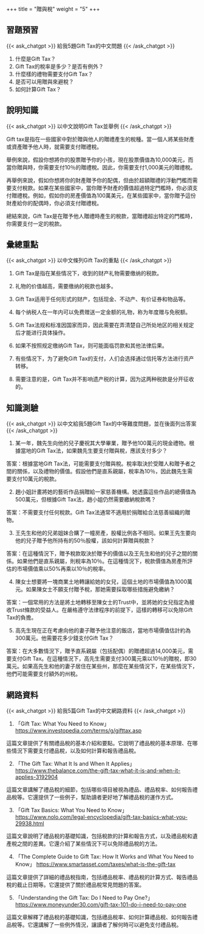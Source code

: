 +++
title = "贈與稅"
weight = "5"
+++
## 習題預習
{{< ask_chatgpt >}}
給我5題Gift Tax的中文問題
{{< /ask_chatgpt >}}



1. 什麼是Gift Tax？
2. Gift Tax的稅率是多少？是否有例外？
3. 什麼樣的禮物需要支付Gift Tax？
4. 是否可以用贈與來避稅？
5. 如何計算Gift Tax？   

## 說明知識
{{< ask_chatgpt >}}
以中文說明Gift Tax並舉例
{{< /ask_chatgpt >}}



Gift tax是指在一些國家中對於贈與他人的贈禮產生的稅種。當一個人將某些財產或資產贈予他人時，就需要支付贈禮稅。

舉例來說，假設你想將你的股票贈予你的小孩，現在股票價值為10,000美元，而當你贈與時，你需要支付10％的贈禮稅。因此，你需要支付1,000美元的贈禮稅。

再舉例來說，假如你想將你的財產贈予你的配偶，但由於超額贈禮的浮動門檻而需要支付稅款。如果在某些國家中，當你贈予財產的價值超過特定門檻時，你必須支付贈禮稅。例如，假如你的房產價值為100萬美元，在某些國家中，當你贈予這份財產給你的配偶時，你必須支付贈禮稅。

總結來說，Gift Tax是在贈予他人贈禮時產生的稅款，當贈禮超出特定的門檻時，你需要支付一定的稅款。   

## 彙總重點
{{< ask_chatgpt >}}
以中文條列Gift Tax的重點
{{< /ask_chatgpt >}}



1. Gift Tax是指在某些情况下，收到的财产礼物需要缴纳的税款。

2. 礼物的价值越高，需要缴纳的税款也越多。

3. Gift Tax适用于任何形式的财产，包括现金、不动产、有价证券和物品等。

4. 每个纳税人在一年内可以免费赠送一定金额的礼物，称为年度赠与免税额。

5. Gift Tax法规和标准因国家而异，因此需要在弄清楚自己所处地区的相关规定后才能进行具体操作。

6. 如果不按照规定缴纳Gift Tax，则可能面临罚款和其他法律后果。

7. 有些情况下，为了避免Gift Tax的支付，人们会选择通过信托等方法进行资产转移。

8. 需要注意的是，Gift Tax并不影响遗产税的计算，因为这两种税款是分开征收的。   

## 知識測驗
{{< ask_chatgpt >}}
以中文給我5題Gift Tax的中等難度問題，並在後面列出答案
{{< /ask_chatgpt >}}



1. 某一年，魏先生向他的兒子慶祝其大學畢業，贈予他100萬元的現金禮物。根據當地的Gift Tax法，如果魏先生要支付贈與稅，應該支付多少？

答案：根據當地Gift Tax法，可能需要支付贈與稅。稅率取決於受贈人和贈予者之間的關係，以及禮物的價值。假設他們是直系親屬，稅率為10％，因此魏先生需要支付10萬元的稅款。

2. 趙小姐計畫將她的藝術作品捐贈給一家慈善機構。她透露這些作品的總價值為500萬元，但根據Gift Tax法，趙小姐仍然需要繳納稅款嗎？

答案：不需要支付任何稅款。Gift Tax法通常不適用於捐贈給合法慈善組織的贈物。

3. 王先生和他的兄弟姐妹合購了一幢房產，股權比例各不相同。如果王先生要向他的兒子贈予他所持有的50％股權，該如何計算贈與稅款？

答案：在這種情況下，贈予稅款取決於贈予的價值以及王先生和他的兒子之間的關係。如果他們是直系親屬，則稅率為10％。在這種情況下，稅款價值為房產所評估的市場價值乘以50%再乘以10％的稅率。

4. 陳女士想要將一塊商業土地轉讓給她的女兒，這個土地的市場價值為1000萬元。如果陳女士不願支付贈予稅，那她需要採取哪些措施避免繳納？

答案：一個常用的方法是將土地轉移至陳女士的Trust中，並將她的女兒指定為接收Trust條款的受益人。在嚴格遵守法律程序的前提下，這樣的轉移可以免除Gift Tax的負擔。

5. 高先生現在正在考慮向他的妻子贈予他注意的飯店，當地市場價值估計約為300萬元。他需要花多少錢支付Gift Tax？

答案：在大多數情況下，贈予直系親屬（包括配偶）的贈禮超過14,000美元，需要支付Gift Tax。在這種情況下，高先生需要支付300萬元乘以10％的贈稅，即30萬元。如果高先生和他的妻子居住在某些州，那麼在某些情況下，在某些情況下，他們可能需要支付額外的州稅。   

## 網路資料
{{< ask_chatgpt >}}
給我5篇Gift Tax的中文網路資料
{{< /ask_chatgpt >}}



1. 「Gift Tax: What You Need to Know」
https://www.investopedia.com/terms/g/gifttax.asp

這篇文章提供了有關禮品稅的基本介紹和要點。它說明了禮品稅的基本原理、在哪些情況下需要支付禮品稅，以及如何計算和報告禮品稅。

2. 「The Gift Tax: What It Is and When It Applies」
https://www.thebalance.com/the-gift-tax-what-it-is-and-when-it-applies-3192904

這篇文章講解了禮品稅的細節，包括哪些項目被視為禮品、禮品稅率、如何報告禮品稅等。它還提供了一些例子，幫助讀者更好地了解禮品稅的運作方式。

3. 「Gift Tax Basics: What You Need to Know」
https://www.nolo.com/legal-encyclopedia/gift-tax-basics-what-you-29938.html

這篇文章說明了禮品稅的基礎知識，包括稅款的計算和報告方式，以及禮品稅和遺產稅之間的差異。它還介紹了某些情況下可以免除禮品稅的方法。

4. 「The Complete Guide to Gift Tax: How It Works and What You Need to Know」
https://www.smartasset.com/taxes/what-is-the-gift-tax

這篇文章提供了詳細的禮品稅指南，包括禮品稅率、禮品稅的計算方式、報告禮品稅的截止日期等。它還提供了關於禮品稅常見問題的答案。

5. 「Understanding the Gift Tax: Do I Need to Pay One?」
https://www.moneyunder30.com/gift-tax-101-do-i-need-to-pay-one

這篇文章解釋了禮品稅的基礎知識，包括禮品稅率、如何計算禮品稅、如何報告禮品稅等。它還講解了一些例外情況，讓讀者了解何時可以避免支付禮品稅。   

